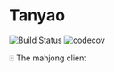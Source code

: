 # Tanyao

[![Build Status](https://travis-ci.com/SudoLand/Tanyao.svg?branch=master)](https://travis-ci.com/SudoLand/Tanyao)
[![codecov](https://codecov.io/gh/SudoLand/Tanyao/branch/master/graph/badge.svg)](https://codecov.io/gh/SudoLand/Tanyao)

:mahjong: The mahjong client
